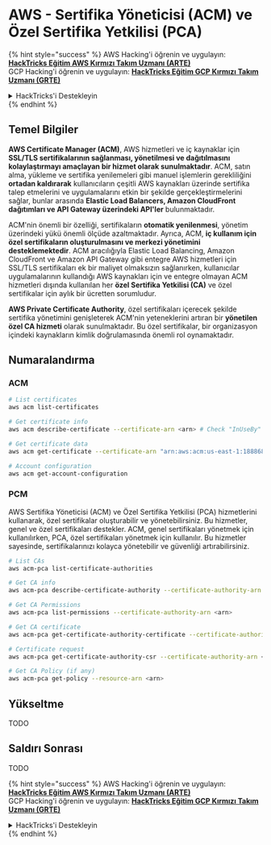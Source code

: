 # AWS - Sertifika Yöneticisi (ACM) ve Özel Sertifika Yetkilisi (PCA)

{% hint style="success" %}
AWS Hacking'i öğrenin ve uygulayın:<img src="/.gitbook/assets/image.png" alt="" data-size="line">[**HackTricks Eğitim AWS Kırmızı Takım Uzmanı (ARTE)**](https://training.hacktricks.xyz/courses/arte)<img src="/.gitbook/assets/image.png" alt="" data-size="line">\
GCP Hacking'i öğrenin ve uygulayın: <img src="/.gitbook/assets/image (2).png" alt="" data-size="line">[**HackTricks Eğitim GCP Kırmızı Takım Uzmanı (GRTE)**<img src="/.gitbook/assets/image (2).png" alt="" data-size="line">](https://training.hacktricks.xyz/courses/grte)

<details>

<summary>HackTricks'i Destekleyin</summary>

* [**Abonelik planlarını**](https://github.com/sponsors/carlospolop) kontrol edin!
* 💬 [**Discord grubuna**](https://discord.gg/hRep4RUj7f) katılın veya [**telegram grubuna**](https://t.me/peass) katılın veya bizi **Twitter** 🐦 [**@hacktricks\_live**](https://twitter.com/hacktricks\_live)** takip edin.**
* **Hacking püf noktalarını paylaşarak PR'ler göndererek** [**HackTricks**](https://github.com/carlospolop/hacktricks) ve [**HackTricks Cloud**](https://github.com/carlospolop/hacktricks-cloud) github depolarına katkıda bulunun.

</details>
{% endhint %}

## Temel Bilgiler

**AWS Certificate Manager (ACM)**, AWS hizmetleri ve iç kaynaklar için **SSL/TLS sertifikalarının sağlanması, yönetilmesi ve dağıtılmasını kolaylaştırmayı amaçlayan bir hizmet olarak sunulmaktadır**. ACM, satın alma, yükleme ve sertifika yenilemeleri gibi manuel işlemlerin gerekliliğini **ortadan kaldırarak** kullanıcıların çeşitli AWS kaynakları üzerinde sertifika talep etmelerini ve uygulamalarını etkin bir şekilde gerçekleştirmelerini sağlar, bunlar arasında **Elastic Load Balancers, Amazon CloudFront dağıtımları ve API Gateway üzerindeki API'ler** bulunmaktadır.

ACM'nin önemli bir özelliği, sertifikaların **otomatik yenilenmesi**, yönetim üzerindeki yükü önemli ölçüde azaltmaktadır. Ayrıca, ACM, **iç kullanım için özel sertifikaların oluşturulmasını ve merkezi yönetimini desteklemektedir**. ACM aracılığıyla Elastic Load Balancing, Amazon CloudFront ve Amazon API Gateway gibi entegre AWS hizmetleri için SSL/TLS sertifikaları ek bir maliyet olmaksızın sağlanırken, kullanıcılar uygulamalarının kullandığı AWS kaynakları için ve entegre olmayan ACM hizmetleri dışında kullanılan her **özel Sertifika Yetkilisi (CA)** ve özel sertifikalar için aylık bir ücretten sorumludur.

**AWS Private Certificate Authority**, özel sertifikaları içerecek şekilde sertifika yönetimini genişleterek ACM'nin yeteneklerini artıran bir **yönetilen özel CA hizmeti** olarak sunulmaktadır. Bu özel sertifikalar, bir organizasyon içindeki kaynakların kimlik doğrulamasında önemli rol oynamaktadır.

## Numaralandırma

### ACM
```bash
# List certificates
aws acm list-certificates

# Get certificate info
aws acm describe-certificate --certificate-arn <arn> # Check "InUseBy" to check which resources are using it

# Get certificate data
aws acm get-certificate --certificate-arn "arn:aws:acm:us-east-1:188868097724:certificate/865abced-82c9-43bf-b7d2-1f4948bf353d"

# Account configuration
aws acm get-account-configuration
```
### PCM

AWS Sertifika Yöneticisi (ACM) ve Özel Sertifika Yetkilisi (PCA) hizmetlerini kullanarak, özel sertifikalar oluşturabilir ve yönetebilirsiniz. Bu hizmetler, genel ve özel sertifikaları destekler. ACM, genel sertifikaları yönetmek için kullanılırken, PCA, özel sertifikaları yönetmek için kullanılır. Bu hizmetler sayesinde, sertifikalarınızı kolayca yönetebilir ve güvenliği artırabilirsiniz.
```bash
# List CAs
aws acm-pca list-certificate-authorities

# Get CA info
aws acm-pca describe-certificate-authority --certificate-authority-arn <arn>

# Get CA Permissions
aws acm-pca list-permissions --certificate-authority-arn <arn>

# Get CA certificate
aws acm-pca get-certificate-authority-certificate --certificate-authority-arn <arn>

# Certificate request
aws acm-pca get-certificate-authority-csr --certificate-authority-arn <arn>

# Get CA Policy (if any)
aws acm-pca get-policy --resource-arn <arn>
```
## Yükseltme

TODO

## Saldırı Sonrası

TODO

{% hint style="success" %}
AWS Hacking'i öğrenin ve uygulayın: <img src="/.gitbook/assets/image.png" alt="" data-size="line">[**HackTricks Eğitim AWS Kırmızı Takım Uzmanı (ARTE)**](https://training.hacktricks.xyz/courses/arte)<img src="/.gitbook/assets/image.png" alt="" data-size="line">\
GCP Hacking'i öğrenin ve uygulayın: <img src="/.gitbook/assets/image (2).png" alt="" data-size="line">[**HackTricks Eğitim GCP Kırmızı Takım Uzmanı (GRTE)**<img src="/.gitbook/assets/image (2).png" alt="" data-size="line">](https://training.hacktricks.xyz/courses/grte)

<details>

<summary>HackTricks'i Destekleyin</summary>

* [**Abonelik planlarını**](https://github.com/sponsors/carlospolop) kontrol edin!
* 💬 [**Discord grubuna**](https://discord.gg/hRep4RUj7f) katılın veya [**telegram grubuna**](https://t.me/peass) katılın veya bizi **Twitter** 🐦 [**@hacktricks\_live**](https://twitter.com/hacktricks\_live)** takip edin.**
* Hacking püf noktalarını paylaşarak PR'ler göndererek **HackTricks** ve **HackTricks Cloud** github depolarına katkıda bulunun.

</details>
{% endhint %}
